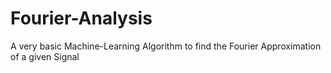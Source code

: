 # Fourier-Analysis

A very basic Machine-Learning Algorithm to find the Fourier Approximation of a given Signal
